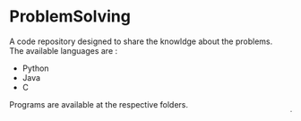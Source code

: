 # ProblemSolving
A code repository designed to share the knowldge about the problems. <br>
The available languages are :
<html>
    <head>
        <ul>
        <li>Python</li>
        <li>Java</li>
        <li>C</li>
        </ul>
        Programs are available at the respective folders. <br>
        <marquee>
        The codes are developed by 
        <a href="https://github.com/08YOGESH/">Yogesh Raja</a>
        </marquee>
    </head>
</html>